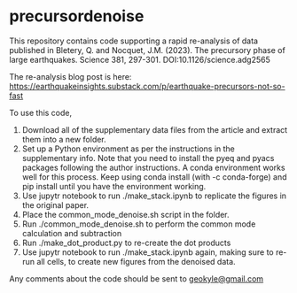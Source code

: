 # precursordenoise
This repository contains code supporting a rapid re-analysis of data published in Bletery, Q. and Nocquet, J.M. (2023). The precursory phase of large earthquakes. Science 381, 297-301. DOI:10.1126/science.adg2565

The re-analysis blog post is here: https://earthquakeinsights.substack.com/p/earthquake-precursors-not-so-fast

To use this code, 
  1. Download all of the supplementary data files from the article and extract them into a new folder. 
  2. Set up a Python environment as per the instructions in the supplementary info.
     Note that you need to install the pyeq and pyacs packages following the author instructions. A conda environment
     works well for this process. Keep using conda install (with -c conda-forge) and pip install until you have the
     environment working.
  3. Use jupytr notebook to run ./make_stack.ipynb to replicate the figures in the original paper.
  4. Place the common_mode_denoise.sh script in the folder.
  5. Run ./common_mode_denoise.sh to perform the common mode calculation and subtraction
  6. Run ./make_dot_product.py to re-create the dot products
  7. Use jupytr notebook to run ./make_stack.ipynb again, making sure to re-run all cells, to create new figures from
     the denoised data.

Any comments about the code should be sent to geokyle@gmail.com
